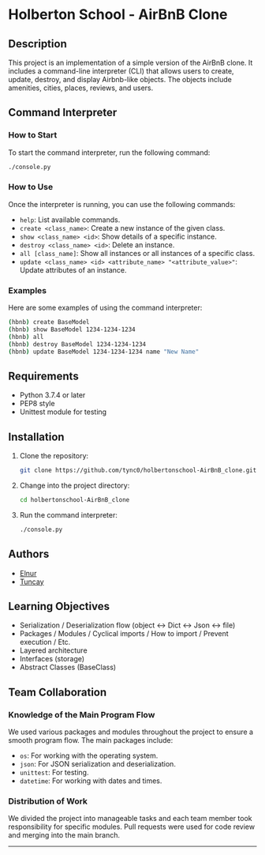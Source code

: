 # Holberton School - AirBnB Clone

## Description

This project is an implementation of a simple version of the AirBnB clone. It includes a command-line interpreter (CLI) that allows users to create, update, destroy, and display Airbnb-like objects. The objects include amenities, cities, places, reviews, and users.

## Command Interpreter

### How to Start

To start the command interpreter, run the following command:

```bash
./console.py
```

### How to Use

Once the interpreter is running, you can use the following commands:

- `help`: List available commands.
- `create <class_name>`: Create a new instance of the given class.
- `show <class_name> <id>`: Show details of a specific instance.
- `destroy <class_name> <id>`: Delete an instance.
- `all [class_name]`: Show all instances or all instances of a specific class.
- `update <class_name> <id> <attribute_name> "<attribute_value>"`: Update attributes of an instance.

### Examples

Here are some examples of using the command interpreter:

```bash
(hbnb) create BaseModel
(hbnb) show BaseModel 1234-1234-1234
(hbnb) all
(hbnb) destroy BaseModel 1234-1234-1234
(hbnb) update BaseModel 1234-1234-1234 name "New Name"
```

## Requirements

- Python 3.7.4 or later
- PEP8 style
- Unittest module for testing

## Installation

1. Clone the repository:
   ```bash
   git clone https://github.com/tync0/holbertonschool-AirBnB_clone.git
   ```
2. Change into the project directory:
   ```bash
   cd holbertonschool-AirBnB_clone
   ```
3. Run the command interpreter:
   ```bash
   ./console.py
   ```

## Authors

- [Elnur](https://github.com/elnurra)
- [Tuncay](https://github.com/tync0)

## Learning Objectives

- Serialization / Deserialization flow (object <-> Dict <-> Json <-> file)
- Packages / Modules / Cyclical imports / How to import / Prevent execution / Etc.
- Layered architecture
- Interfaces (storage)
- Abstract Classes (BaseClass)

## Team Collaboration

### Knowledge of the Main Program Flow

We used various packages and modules throughout the project to ensure a smooth program flow. The main packages include:
- `os`: For working with the operating system.
- `json`: For JSON serialization and deserialization.
- `unittest`: For testing.
- `datetime`: For working with dates and times.

### Distribution of Work

We divided the project into manageable tasks and each team member took responsibility for specific modules. Pull requests were used for code review and merging into the main branch.

---
